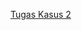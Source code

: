 [Tugas Kasus 2](https://github.com/hidiorienta/prapraxis-academy/tree/master/novice/01%20-%2001/kasus)
